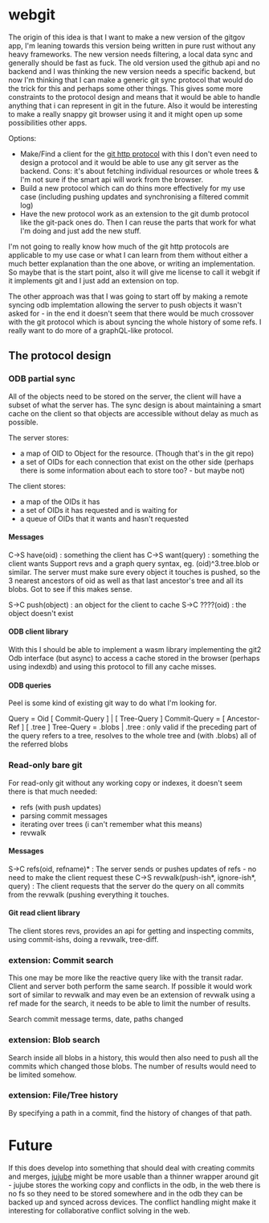 # webgit

The origin of this idea is that I want to make a new version of the gitgov app, I'm leaning towards this version being written in pure rust without any heavy frameworks. The new version needs filtering, a local data sync and generally should be fast as fuck. The old version used the github api and no backend and I was thinking the new version needs a specific backend, but now I'm thinking that I can make a generic git sync protocol that would do the trick for this and perhaps some other things. This gives some more constraints to the protocol design and means that it would be able to handle anything that i can represent in git in the future. Also it would be interesting to make a really snappy git browser using it and it might open up some possibilities other apps.

Options:
* Make/Find a client for the [git http protocol](https://www.git-scm.com/docs/http-protocol) with this I don't even need to design a protocol and it would be able to use any git server as the backend. Cons: it's about fetching individual resources or whole trees & I'm not sure if the smart api will work from the browser.
* Build a new protocol which can do thins more effectively for my use case (including pushing updates and synchronising a filtered commit log)
* Have the new protocol work as an extension to the git dumb protocol like the git-pack ones do. Then I can reuse the parts that work for what I'm doing and just add the new stuff.

I'm not going to really know how much of the git http protocols are applicable to my use case or what I can learn from them without either a much better explanation than the one above, or writing an implementation. So maybe that is the start point, also it will give me license to call it webgit if it implements git and I just add an extension on top.

The other approach was that I was going to start off by making a remote syncing odb implemtation allowing the server to push objects it wasn't asked for - in the end it doesn't seem that there would be much crossover with the git protocol which is about syncing the whole history of some refs. I really want to do more of a graphQL-like protocol.

## The protocol design

### ODB partial sync

All of the objects need to be stored on the server, the client will have a subset of what the server has. The sync design is about maintaining a smart cache on the client so that objects are accessible without delay as much as possible.

The server stores:
* a map of OID to Object for the resource. (Though that's in the git repo)
* a set of OIDs for each connection that exist on the other side (perhaps there is some information about each to store too? - but maybe not)

The client stores:
* a map of the OIDs it has
* a set of OIDs it has requested and is waiting for
* a queue of OIDs that it wants and hasn't requested

#### Messages

C->S have(oid) : something the client has
C->S want(query) : something the client wants
    Support revs and a graph query syntax, eg. (oid)^3.tree.blob or similar. The server must make sure every object it touches is pushed, so the 3 nearest ancestors of oid as well as that last ancestor's tree and all its blobs. Got to see if this makes sense.

S->C push(object) : an object for the client to cache
S->C ????(oid) : the object doesn't exist

#### ODB client library

With this I should be able to implement a wasm library implementing the git2 Odb interface (but async) to access a cache stored in the browser (perhaps using indexdb) and using this protocol to fill any cache misses.

#### ODB queries

Peel is some kind of existing git way to do what I'm looking for.

Query = Oid [ Commit-Query ] | [ Tree-Query ]
Commit-Query = [ Ancestor-Ref ] [ .tree ]
Tree-Query = .blobs | .tree : only valid if the preceding part of the query refers to a tree, resolves to the whole tree and (with .blobs) all of the referred blobs

### Read-only bare git

For read-only git without any working copy or indexes, it doesn't seem there is that much needed:
* refs (with push updates)
* parsing commit messages
* iterating over trees (i can't remember what this means)
* revwalk

#### Messages

S->C refs(oid, refname)* : The server sends or pushes updates of refs - no need to make the client request these
C->S revwalk(push-ish*, ignore-ish*, query) : The client requests that the server do the query on all commits from the revwalk (pushing everything it touches.

#### Git read client library

The client stores revs, provides an api for getting and inspecting commits, using commit-ishs, doing a revwalk, tree-diff.

### extension: Commit search

This one may be more like the reactive query like with the transit radar. Client and server both perform the same search. If possible it would work sort of similar to revwalk and may even be an extension of revwalk using a ref made for the search, it needs to be able to limit the number of results.

Search commit message terms, date, paths changed

### extension: Blob search

Search inside all blobs in a history, this would then also need to push all the commits which changed those blobs. The number of results would need to be limited somehow.

### extension: File/Tree history

By specifying a path in a commit, find the history of changes of that path.


# Future

If this does develop into something that should deal with creating commits and merges, [jujube](https://github.com/martinvonz/jj) might be more usable than a thinner wrapper around git - jujube stores the working copy and conflicts in the odb, in the web there is no fs so they need to be stored somewhere and in the odb they can be backed up and synced across devices. The conflict handling might make it interesting for collaborative conflict solving in the web.

